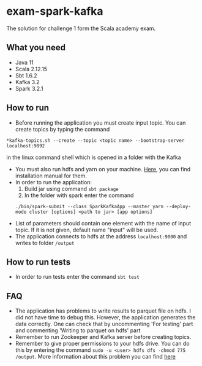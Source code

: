 # exam-spark-kafka

The solution for challenge 1 form the Scala academy exam.

## What you need

* Java 11
* Scala 2.12.15
* Sbt 1.6.2
* Kafka 3.2
* Spark 3.2.1

## How to run

* Before running the application you must create input topic. You can create topics by typing the command  
```text
*kafka-topics.sh --create --topic <topic name> --bootstrap-server localhost:9092
``` 
in the linux command shell which is opened in a folder with the Kafka
* You must also run hdfs and yarn on your machine. [Here](https://hadoop.apache.org/docs/r3.3.2/hadoop-project-dist/hadoop-common/SingleCluster.html), you can find installation manual for them.
* In order to run the application:
  1. Build jar using command `sbt package`
  2. In the folder with spark enter the command  
    ```text
    ./bin/spark-submit --class SparkKafkaApp --master yarn --deploy-mode cluster [options] <path to jar> [app options]
    ```
* List of parameters should contain one element with the name of input topic. If it is not given, default name "input" will be used. 
* The application connects to hdfs at the address `localhost:9000` and writes to folder `/output`


## How to run tests
* In order to run tests enter the command `sbt test `

## FAQ
* The application has problems to write results to parquet file on hdfs. I did not have time to debug this. However, the application generates the data correctly. One can check that by uncommenting 'For testing' part and commenting 'Writing to parquet on hdfs' part
* Remember to run Zookeeper and Kafka server before creating topics.
* Remember to give proper permissions to your hdfs drive. You can do this by entering the command `sudo -u <user> hdfs dfs -chmod 775 /output`. More information about this problem you can find [here](https://community.cloudera.com/t5/Support-Questions/Permission-denied-user-mapred-access-WRITE-inode-quot-quot/m-p/16318)
